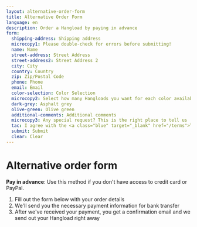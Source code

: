 ```yaml
---
layout: alternative-order-form
title: Alternative Order Form
language: en
description: Order a Hangload by paying in advance
form:
  shipping-address: Shipping address
  microcopy1: Please double-check for errors before submitting!
  name: Name
  street-address: Street Address
  street-address2: Street Address 2
  city: City
  country: Country
  zip: Zip/Postal Code
  phone: Phone
  email: Email
  color-selection: Color Selection
  microcopy2: Select how many Hangloads you want for each color available
  dark-grey: Asphalt grey
  olive-green: Olive green
  additional-comments: Additional comments
  microcopy3: Any special request? This is the right place to tell us
  tac: I agree with the <a class="blue" target="_blank" href="/terms">Terms &amp; Conditions</a>
  submit: Submit
  clear: Clear
---
```


# Alternative order form

**Pay in advance**: Use this method if you don't have access to credit card or PayPal.

1. Fill out the form below with your order details
2. We'll send you the necessary payment information for bank transfer
3. After we've received your payment, you get a confirmation email and we send out your Hangload right away

